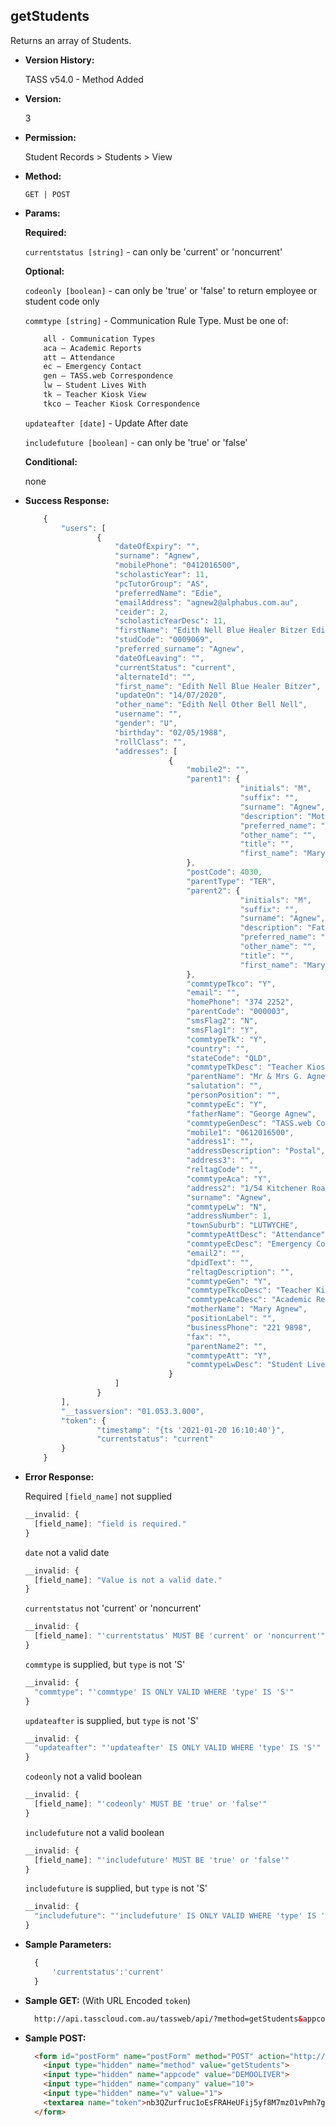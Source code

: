 **getStudents**
----
  Returns an array of Students.

* **Version History:**

	TASS v54.0 - Method Added

* **Version:**

	3

* **Permission:**

   Student Records > Students > View

* **Method:**

  `GET | POST`
  
*  **Params:**

   **Required:**
 
   `currentstatus [string]` - can only be 'current' or 'noncurrent'
   
   **Optional:**
 
   `codeonly [boolean]` - can only be 'true' or 'false' to return employee or student code only

   `commtype [string]` - Communication Rule Type. Must be one of:
    ```HTML
        all - Communication Types
        aca – Academic Reports
        att – Attendance
        ec – Emergency Contact
        gen – TASS.web Correspondence
        lw – Student Lives With
        tk – Teacher Kiosk View
        tkco – Teacher Kiosk Correspondence
    ```

   `updateafter [date]` - Update After date

   `includefuture [boolean]` - can only be 'true' or 'false'

   **Conditional:**

   none

* **Success Response:**
	
	```javascript
		{
			"users": [
					{
						"dateOfExpiry": "",
						"surname": "Agnew",
						"mobilePhone": "0412016500",
						"scholasticYear": 11,
						"pcTutorGroup": "AS",
						"preferredName": "Edie",
						"emailAddress": "agnew2@alphabus.com.au",
						"ceider": 2,
						"scholasticYearDesc": 11,
						"firstName": "Edith Nell Blue Healer Bitzer Edith Nell Other Bell Nell",
						"studCode": "0009069",
						"preferred_surname": "Agnew",
						"dateOfLeaving": "",
						"currentStatus": "current",
						"alternateId": "",
						"first_name": "Edith Nell Blue Healer Bitzer",
						"updateOn": "14/07/2020",
						"other_name": "Edith Nell Other Bell Nell",
						"username": "",
						"gender": "U",
						"birthday": "02/05/1988",
						"rollClass": "",
						"addresses": [
									{
										"mobile2": "",
										"parent1": {
													"initials": "M",
													"suffix": "",
													"surname": "Agnew",
													"description": "Mother/Parent 1",
													"preferred_name": "Mary",
													"other_name": "",
													"title": "",
													"first_name": "Mary"
										},
										"postCode": 4030,
										"parentType": "TER",
										"parent2": {
													"initials": "M",
													"suffix": "",
													"surname": "Agnew",
													"description": "Father/Parent 2",
													"preferred_name": "Mary",
													"other_name": "",
													"title": "",
													"first_name": "Mary"
										},
										"commtypeTkco": "Y",
										"email": "",
										"homePhone": "374 2252",
										"parentCode": "000003",
										"smsFlag2": "N",
										"smsFlag1": "Y",
										"commtypeTk": "Y",
										"country": "",
										"stateCode": "QLD",
										"commtypeTkDesc": "Teacher Kiosk View",
										"parentName": "Mr & Mrs G. Agnew",
										"salutation": "",
										"personPosition": "",
										"commtypeEc": "Y",
										"fatherName": "George Agnew",
										"commtypeGenDesc": "TASS.web Correspondence",
										"mobile1": "0612016500",
										"address1": "",
										"addressDescription": "Postal",
										"address3": "",
										"reltagCode": "",
										"commtypeAca": "Y",
										"address2": "1/54 Kitchener Road",
										"surname": "Agnew",
										"commtypeLw": "N",
										"addressNumber": 1,
										"townSuburb": "LUTWYCHE",
										"commtypeAttDesc": "Attendance",
										"commtypeEcDesc": "Emergency Contact",
										"email2": "",
										"dpidText": "",
										"reltagDescription": "",
										"commtypeGen": "Y",
										"commtypeTkcoDesc": "Teacher Kiosk Correspondence",
										"commtypeAcaDesc": "Academic Reports",
										"motherName": "Mary Agnew",
										"positionLabel": "",
										"businessPhone": "221 9898",
										"fax": "",
										"parentName2": "",
										"commtypeAtt": "Y",
										"commtypeLwDesc": "Student Lives With"
									}
						]
					}
			],
			"__tassversion": "01.053.3.000",
			"token": {
					"timestamp": "{ts '2021-01-20 16:10:40'}",
					"currentstatus": "current"
			}
		}
  ```
 
* **Error Response:**

	Required `[field_name]` not supplied
	```javascript
	__invalid: {
	  [field_name]: "field is required."
	}
	```
	
	`date` not a valid date
	```javascript
	__invalid: {
	  [field_name]: "Value is not a valid date."
	}
	```

	`currentstatus` not 'current' or 'noncurrent'
	```javascript
	__invalid: {
	  [field_name]: "'currentstatus' MUST BE 'current' or 'noncurrent'"
	}
	```

	`commtype` is supplied, but `type` is not 'S'
	```javascript
	__invalid: {
	  "commtype": "'commtype' IS ONLY VALID WHERE 'type' IS 'S'"
	}
	```

	`updateafter` is supplied, but `type` is not 'S'
	```javascript
	__invalid: {
	  "updateafter": "'updateafter' IS ONLY VALID WHERE 'type' IS 'S'"
	}
	```

	`codeonly` not a valid boolean
	```javascript
	__invalid: {
	  [field_name]: "'codeonly' MUST BE 'true' or 'false'"
	}
	```

	`includefuture` not a valid boolean
	```javascript
	__invalid: {
	  [field_name]: "'includefuture' MUST BE 'true' or 'false'"
	}
	```

	`includefuture` is supplied, but `type` is not 'S'
	```javascript
	__invalid: {
	  "includefuture": "'includefuture' IS ONLY VALID WHERE 'type' IS 'S'"
	}
	```
	
* **Sample Parameters:**

  ```javascript
	{
		'currentstatus':'current'
	}
  ```

* **Sample GET:** (With URL Encoded `token`)

  ```HTML
	http://api.tasscloud.com.au/tassweb/api/?method=getStudents&appcode=DEMOOLIVER&company=10&v=1&token=nb3QZurfruc1oEsFRAHeUFij5yf8M7mzO1vPmh7giNc%3D
  ```
  
* **Sample POST:**

  ```HTML
	<form id="postForm" name="postForm" method="POST" action="http://api.tasscloud.com.au/tassweb/api/">
	  <input type="hidden" name="method" value="getStudents">
	  <input type="hidden" name="appcode" value="DEMOOLIVER">
	  <input type="hidden" name="company" value="10">
	  <input type="hidden" name="v" value="1">
	  <textarea name="token">nb3QZurfruc1oEsFRAHeUFij5yf8M7mzO1vPmh7giNc=</textarea>
	</form>
  ```
